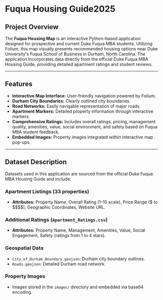 # Fuqua Housing Guide2025

## Project Overview

The **Fuqua Housing Map** is an interactive Python-based application designed for prospective and current Duke Fuqua MBA students. Utilizing Folium, this map visually presents recommended housing options near Duke University's Fuqua School of Business in Durham, North Carolina. The application incorporates data directly from the official Duke Fuqua MBA Housing Guide, providing detailed apartment ratings and student reviews.

---

## Features

- **Interactive Map Interface:** User-friendly navigation powered by Folium.
- **Durham City Boundaries:** Clearly outlined city boundaries.
- **Road Networks:** Easily navigable representation of major roads.
- **Apartment Markers:** Detailed property information through interactive markers.
- **Comprehensive Ratings:** Includes overall ratings, pricing, management quality, amenities, value, social environment, and safety based on Fuqua MBA student feedback.
- **Embedded Images:** Property images integrated within interactive map pop-ups.

---

## Dataset Description

Datasets used in this application are sourced from the official Duke Fuqua MBA Housing Guide and include:

### Apartment Listings (33 properties)

- **Attributes:** Property Name, Overall Rating (1-10 scale), Price Range (\$ to \$\$\$\$), Geographic Coordinates, Website URL.

### Additional Ratings (`Apartment_Ratings.csv`)

- **Attributes:** Property Name, Management, Amenities, Value, Social Engagement, Safety (ratings from 1 to 4 stars).

### Geospatial Data

- `City_of_Durham_Boundary.geojson`: Durham city boundary outlines.
- `Roads.geojson`: Detailed Durham road network.

### Property Images

- Images stored in the `images/` directory and embedded via base64 encoding.

